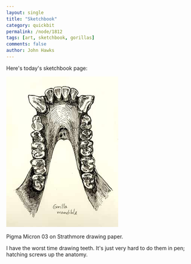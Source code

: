 ```yaml
---
layout: single 
title: "Sketchbook" 
category: quickbit
permalink: /node/1812
tags: [art, sketchbook, gorillas] 
comments: false 
author: John Hawks 
---
```


Here's today's sketchbook page: 

<div class="middle-picture">
<img src="/graphics/gorilla-mandible-notebook-300-403.jpg" width="300" height="403" alt="gorilla mandible" />
</div>

Pigma Micron 03 on Strathmore drawing paper.

I have the worst time drawing teeth. It's just very hard to do them in pen; hatching screws up the anatomy. 

